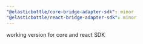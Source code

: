 ```yaml
---
"@elasticbottle/core-bridge-adapter-sdk": minor
"@elasticbottle/react-bridge-adapter-sdk": minor
---
```


working version for core and react SDK
